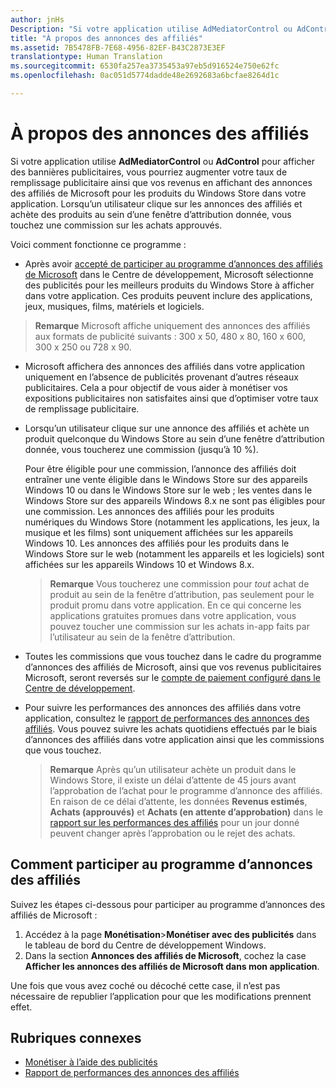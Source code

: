 ```yaml
---
author: jnHs
Description: "Si votre application utilise AdMediatorControl ou AdControl pour afficher des bannières publicitaires, vous pourriez augmenter votre taux de remplissage publicitaire ainsi que vos revenus en affichant des annonces des affiliés de Microsoft dans votre application."
title: "À propos des annonces des affiliés"
ms.assetid: 7B5478FB-7E68-4956-82EF-B43C2873E3EF
translationtype: Human Translation
ms.sourcegitcommit: 6530fa257ea3735453a97eb5d916524e750e62fc
ms.openlocfilehash: 0ac051d5774dadde48e2692683a6bcfae8264d1c

---
```


# À propos des annonces des affiliés

Si votre application utilise **AdMediatorControl** ou **AdControl** pour afficher des bannières publicitaires, vous pourriez augmenter votre taux de remplissage publicitaire ainsi que vos revenus en affichant des annonces des affiliés de Microsoft pour les produits du Windows Store dans votre application. Lorsqu’un utilisateur clique sur les annonces des affiliés et achète des produits au sein d’une fenêtre d’attribution donnée, vous touchez une commission sur les achats approuvés.

Voici comment fonctionne ce programme :

* Après avoir [accepté de participer au programme d’annonces des affiliés de Microsoft](#how-to-opt-in-to-affiliate-ads) dans le Centre de développement, Microsoft sélectionne des publicités pour les meilleurs produits du Windows Store à afficher dans votre application. Ces produits peuvent inclure des applications, jeux, musiques, films, matériels et logiciels.

 > **Remarque** Microsoft affiche uniquement des annonces des affiliés aux formats de publicité suivants : 300 x 50, 480 x 80, 160 x 600, 300 x 250 ou 728 x 90.

* Microsoft affichera des annonces des affiliés dans votre application uniquement en l’absence de publicités provenant d’autres réseaux publicitaires. Cela a pour objectif de vous aider à monétiser vos expositions publicitaires non satisfaites ainsi que d’optimiser votre taux de remplissage publicitaire.
* Lorsqu’un utilisateur clique sur une annonce des affiliés et achète un produit quelconque du Windows Store au sein d’une fenêtre d’attribution donnée, vous toucherez une commission (jusqu’à 10 %). 
  
  Pour être éligible pour une commission, l’annonce des affiliés doit entraîner une vente éligible dans le Windows Store sur des appareils Windows 10 ou dans le Windows Store sur le web ; les ventes dans le Windows Store sur des appareils Windows 8.x ne sont pas éligibles pour une commission. Les annonces des affiliés pour les produits numériques du Windows Store (notamment les applications, les jeux, la musique et les films) sont uniquement affichées sur les appareils Windows 10. Les annonces des affiliés pour les produits dans le Windows Store sur le web (notamment les appareils et les logiciels) sont affichées sur les appareils Windows 10 et Windows 8.x.

    > **Remarque** Vous toucherez une commission pour *tout* achat de produit au sein de la fenêtre d’attribution, pas seulement pour le produit promu dans votre application. En ce qui concerne les applications gratuites promues dans votre application, vous pouvez toucher une commission sur les achats in-app faits par l’utilisateur au sein de la fenêtre d’attribution.

* Toutes les commissions que vous touchez dans le cadre du programme d’annonces des affiliés de Microsoft, ainsi que vos revenus publicitaires Microsoft, seront reversés sur le [compte de paiement configuré dans le Centre de développement](setting-up-your-payout-account-and-tax-forms.md).
* Pour suivre les performances des annonces des affiliés dans votre application, consultez le [rapport de performances des annonces des affiliés](affiliates-performance-report.md). Vous pouvez suivre les achats quotidiens effectués par le biais d’annonces des affiliés dans votre application ainsi que les commissions que vous touchez.  

  > **Remarque** Après qu’un utilisateur achète un produit dans le Windows Store, il existe un délai d’attente de 45 jours avant l’approbation de l’achat pour le programme d’annonce des affiliés. En raison de ce délai d’attente, les données **Revenus estimés**, **Achats (approuvés)** et **Achats (en attente d’approbation)** dans le [rapport sur les performances des affiliés](affiliates-performance-report.md) pour un jour donné peuvent changer après l’approbation ou le rejet des achats.

## Comment participer au programme d’annonces des affiliés

Suivez les étapes ci-dessous pour participer au programme d’annonces des affiliés de Microsoft :

1. Accédez à la page **Monétisation**&gt;**Monétiser avec des publicités** dans le tableau de bord du Centre de développement Windows.
2. Dans la section **Annonces des affiliés de Microsoft**, cochez la case **Afficher les annonces des affiliés de Microsoft dans mon application**.

Une fois que vous avez coché ou décoché cette case, il n’est pas nécessaire de republier l’application pour que les modifications prennent effet.


## Rubriques connexes


* [Monétiser à l’aide des publicités](monetize-with-ads.md)
* [Rapport de performances des annonces des affiliés](affiliates-performance-report.md)



<!--HONumber=Jun16_HO4-->


